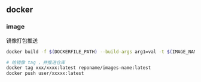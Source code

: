 ## docker 


### image

镜像打包推送
``` sh
docker build -f $(DOCKERFILE_PATH) --build-args arg1=val -t $(IMAGE_NAME) .

# 给镜像 tag ，并推进仓库
docker tag xxx/xxxx:latest reponame/images-name:latest
docker push user/xxxxx:latest
```